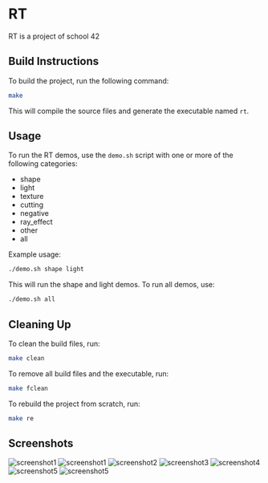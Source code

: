 # RT

RT is a project of school 42

## Build Instructions

To build the project, run the following command:

```sh
make
```

This will compile the source files and generate the executable named `rt`.

## Usage

To run the RT demos, use the `demo.sh` script with one or more of the following categories:

- shape
- light
- texture
- cutting
- negative
- ray_effect
- other
- all

Example usage:

```sh
./demo.sh shape light
```

This will run the shape and light demos. To run all demos, use:

```sh
./demo.sh all
```

## Cleaning Up

To clean the build files, run:

```sh
make clean
```

To remove all build files and the executable, run:

```sh
make fclean
```

To rebuild the project from scratch, run:

```sh
make re
```

## Screenshots

![screenshot1](screenshots/GI-MAX.png)
![screenshot1](screenshots/mobius-texture-transparency.png)
![screenshot2](screenshots/reflection.png)
![screenshot3](screenshots/bump-wood.png)
![screenshot4](screenshots/stereoscopy.png)
![screenshot5](screenshots/procedural-perlin.png)
![screenshot5](screenshots/cornel-blur-motion.png)
